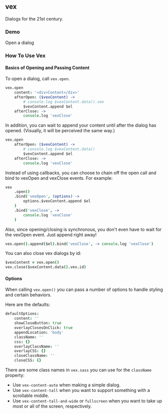 ## vex

Dialogs for the 21st century.

### Demo

<script src="/vex/js/vex.js"></script>
<script src="/vex/js/vex.dialog.js"></script>
<link rel="stylesheet" href="/vex/css/vex.css" />
<a class="demo hs-brand-button">Open a dialog</a>
<script>
$('.demo').click(function(){
    vex.open({
        className: 'vex-content-auto',
        css: {
            width: 500
        },
        content: '<div style="padding: 2em"><h1>Dialog</h1><h2>Hello cruel, cruel world. Are you vexxed?</h2></div>'
    })
});
</script>

### How To Use Vex

#### Basics of Opening and Passing Content

To open a dialog, call `vex.open`.

```coffeescript
vex.open
    content: '<div>Content</div>'
    afterOpen: ($vexContent) ->
        # console.log $vexContent.data().vex
        $vexContent.append $el
    afterClose: ->
        console.log 'vexClose'
```

In addition, you can wait to append your content until after the dialog has opened. (Visually, it will be perceived the same way.)

```coffeescript
vex.open
    afterOpen: ($vexContent) ->
        # console.log $vexContent.data()
        $vexContent.append $el
    afterClose: ->
        console.log 'vexClose'
```

Instead of using callbacks, you can choose to chain off the open call and bind to vexOpen and vexClose events. For example:

```coffeescript
vex
    .open()
    .bind('vexOpen', (options) ->
        options.$vexContent.append $el
    )
    .bind('vexClose', ->
        console.log 'vexClose'
    )
```

Also, since opening/closing is synchronous, you don't even have to wait for the vexOpen event. Just append right away!

```coffeescript
vex.open().append($el).bind('vexClose', -> console.log 'vexClose')
```

You can also close vex dialogs by id:
```coffeescript
$vexContent = vex.open()
vex.close($vexContent.data().vex.id)
```

#### Options

When calling `vex.open()` you can pass a number of options to handle styling and certain behaviors.

Here are the defaults:

```coffeescript
defaultOptions:
    content: ''
    showCloseButton: true
    overlayClosesOnClick: true
    appendLocation: 'body'
    className: ''
    css: {}
    overlayClassName: ''
    overlayCSS: {}
    closeClassName: ''
    closeCSS: {}
```

There are some class names in `vex.sass` you can use for the `className` property:

- Use `vex-content-auto` when making a simple dialog.
- Use `vex-content-tall` when you want to support something with a scrollable middle.
- Use `vex-content-tall-and-wide` or `fullscreen` when you want to take up most or all of the screen, respectively.